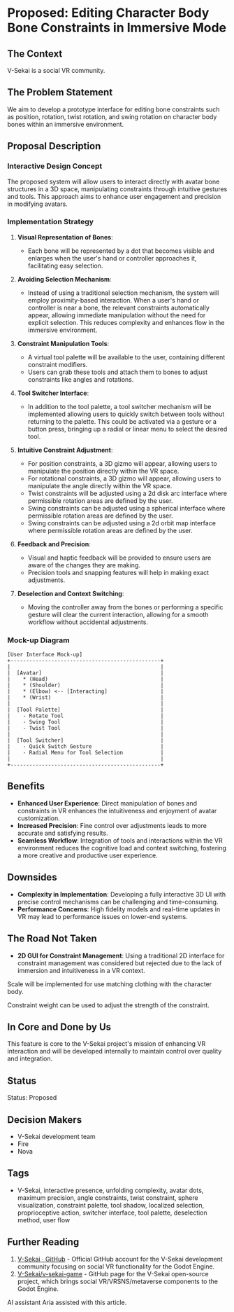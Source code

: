 # Proposed: Editing Character Body Bone Constraints in Immersive Mode

## The Context

V-Sekai is a social VR community.

## The Problem Statement

We aim to develop a prototype interface for editing bone constraints such as position, rotation, twist rotation, and swing rotation on character body bones within an immersive environment.

## Proposal Description

### Interactive Design Concept

The proposed system will allow users to interact directly with avatar bone structures in a 3D space, manipulating constraints through intuitive gestures and tools. This approach aims to enhance user engagement and precision in modifying avatars.

### Implementation Strategy

1. **Visual Representation of Bones**:

   - Each bone will be represented by a dot that becomes visible and enlarges when the user's hand or controller approaches it, facilitating easy selection.

2. **Avoiding Selection Mechanism**:

   - Instead of using a traditional selection mechanism, the system will employ proximity-based interaction. When a user's hand or controller is near a bone, the relevant constraints automatically appear, allowing immediate manipulation without the need for explicit selection. This reduces complexity and enhances flow in the immersive environment.

3. **Constraint Manipulation Tools**:

   - A virtual tool palette will be available to the user, containing different constraint modifiers.
   - Users can grab these tools and attach them to bones to adjust constraints like angles and rotations.

4. **Tool Switcher Interface**:

   - In addition to the tool palette, a tool switcher mechanism will be implemented allowing users to quickly switch between tools without returning to the palette. This could be activated via a gesture or a button press, bringing up a radial or linear menu to select the desired tool.

5. **Intuitive Constraint Adjustment**:

   - For position constraints, a 3D gizmo will appear, allowing users to manipulate the position directly within the VR space.
   - For rotational constraints, a 3D gizmo will appear, allowing users to manipulate the angle directly within the VR space.
   - Twist constraints will be adjusted using a 2d disk arc interface where permissible rotation areas are defined by the user.
   - Swing constraints can be adjusted using a spherical interface where permissible rotation areas are defined by the user.
   - Swing constraints can be adjusted using a 2d orbit map interface where permissible rotation areas are defined by the user.

6. **Feedback and Precision**:

   - Visual and haptic feedback will be provided to ensure users are aware of the changes they are making.
   - Precision tools and snapping features will help in making exact adjustments.

7. **Deselection and Context Switching**:
   - Moving the controller away from the bones or performing a specific gesture will clear the current interaction, allowing for a smooth workflow without accidental adjustments.

### Mock-up Diagram

```plaintext
[User Interface Mock-up]
+------------------------------------------------+
|                                                |
|  [Avatar]                                      |
|    * (Head)                                    |
|    * (Shoulder)                                |
|    * (Elbow) <-- [Interacting]                 |
|    * (Wrist)                                   |
|                                                |
|  [Tool Palette]                                |
|    - Rotate Tool                               |
|    - Swing Tool                                |
|    - Twist Tool                                |
|                                                |
|  [Tool Switcher]                               |
|    - Quick Switch Gesture                      |
|    - Radial Menu for Tool Selection            |
|                                                |
+------------------------------------------------+
```

## Benefits

- **Enhanced User Experience**: Direct manipulation of bones and constraints in VR enhances the intuitiveness and enjoyment of avatar customization.
- **Increased Precision**: Fine control over adjustments leads to more accurate and satisfying results.
- **Seamless Workflow**: Integration of tools and interactions within the VR environment reduces the cognitive load and context switching, fostering a more creative and productive user experience.

## Downsides

- **Complexity in Implementation**: Developing a fully interactive 3D UI with precise control mechanisms can be challenging and time-consuming.
- **Performance Concerns**: High fidelity models and real-time updates in VR may lead to performance issues on lower-end systems.

## The Road Not Taken

- **2D GUI for Constraint Management**: Using a traditional 2D interface for constraint management was considered but rejected due to the lack of immersion and intuitiveness in a VR context.

Scale will be implemented for use matching clothing with the character body.

Constraint weight can be used to adjust the strength of the constraint.

## In Core and Done by Us

This feature is core to the V-Sekai project's mission of enhancing VR interaction and will be developed internally to maintain control over quality and integration.

## Status

Status: Proposed <!-- Draft | Proposed | Rejected | Accepted | Deprecated | Superseded by -->

## Decision Makers

- V-Sekai development team
- Fire
- Nova

## Tags

- V-Sekai, interactive presence, unfolding complexity, avatar dots, maximum precision, angle constraints, twist constraint, sphere visualization, constraint palette, tool shadow, localized selection, proprioceptive action, switcher interface, tool palette, deselection method, user flow

## Further Reading

1. [V-Sekai · GitHub](https://github.com/v-sekai) - Official GitHub account for the V-Sekai development community focusing on social VR functionality for the Godot Engine.
2. [V-Sekai/v-sekai-game](https://github.com/v-sekai/v-sekai-game) - GitHub page for the V-Sekai open-source project, which brings social VR/VRSNS/metaverse components to the Godot Engine.

AI assistant Aria assisted with this article.
